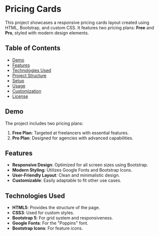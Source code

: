 # Pricing Cards

This project showcases a responsive pricing cards layout created using HTML, Bootstrap, and custom CSS. It features two pricing plans: **Free** and **Pro**, styled with modern design elements.

## Table of Contents
- [Demo](#demo)
- [Features](#features)
- [Technologies Used](#technologies-used)
- [Project Structure](#project-structure)
- [Setup](#setup)
- [Usage](#usage)
- [Customization](#customization)
- [License](#license)

## Demo
The project includes two pricing plans:
1. **Free Plan**: Targeted at freelancers with essential features.
2. **Pro Plan**: Designed for agencies with advanced capabilities.

## Features
- **Responsive Design**: Optimized for all screen sizes using Bootstrap.
- **Modern Styling**: Utilizes Google Fonts and Bootstrap Icons.
- **User-Friendly Layout**: Clean and minimalistic design.
- **Customizable**: Easily adaptable to fit other use cases.

## Technologies Used
- **HTML5**: Provides the structure of the page.
- **CSS3**: Used for custom styles.
- **Bootstrap 5**: For grid system and responsiveness.
- **Google Fonts**: For the "Poppins" font.
- **Bootstrap Icons**: For feature icons.
